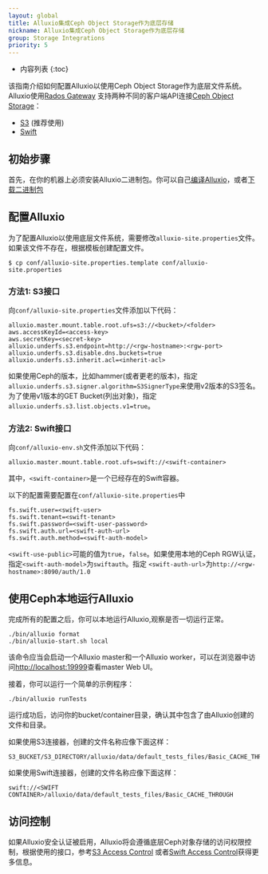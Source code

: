 ```yaml
---
layout: global
title: Alluxio集成Ceph Object Storage作为底层存储
nickname: Alluxio集成Ceph Object Storage作为底层存储
group: Storage Integrations
priority: 5
---
```


* 内容列表
{:toc}

该指南介绍如何配置Alluxio以使用Ceph Object Storage作为底层文件系统。Alluxio使用[Rados Gateway](http://docs.ceph.com/docs/master/radosgw/)
支持两种不同的客户端API连接[Ceph Object Storage](http://ceph.com/ceph-storage/object-storage/)：
- [S3](http://docs.aws.amazon.com/AmazonS3/latest/API/Welcome.html) (推荐使用)
- [Swift](http://docs.openstack.org/developer/swift/)

## 初始步骤

首先，在你的机器上必须安装Alluxio二进制包。你可以自己[编译Alluxio](Building-Alluxio-From-Source.html)，或者[下载二进制包](Running-Alluxio-Locally.html)

## 配置Alluxio

为了配置Alluxio以使用底层文件系统，需要修改`alluxio-site.properties`文件。如果该文件不存在，根据模板创建配置文件。

```console
$ cp conf/alluxio-site.properties.template conf/alluxio-site.properties
```

### 方法1: S3接口

向`conf/alluxio-site.properties`文件添加以下代码：

```
alluxio.master.mount.table.root.ufs=s3://<bucket>/<folder>
aws.accessKeyId=<access-key>
aws.secretKey=<secret-key>
alluxio.underfs.s3.endpoint=http://<rgw-hostname>:<rgw-port>
alluxio.underfs.s3.disable.dns.buckets=true
alluxio.underfs.s3.inherit.acl=<inherit-acl>
```

如果使用Ceph的版本，比如hammer(或者更老的版本)，指定`alluxio.underfs.s3.signer.algorithm=S3SignerType`来使用v2版本的S3签名。
为了使用v1版本的GET Bucket(列出对象)，指定`alluxio.underfs.s3.list.objects.v1=true`。

### 方法2: Swift接口

向`conf/alluxio-env.sh`文件添加以下代码：

```
alluxio.master.mount.table.root.ufs=swift://<swift-container>
```

其中，`<swift-container>`是一个已经存在的Swift容器。

以下的配置需要配置在`conf/alluxio-site.properties`中

```
fs.swift.user=<swift-user>
fs.swift.tenant=<swift-tenant>
fs.swift.password=<swift-user-password>
fs.swift.auth.url=<swift-auth-url>
fs.swift.auth.method=<swift-auth-model>
```

`<swift-use-public>`可能的值为`true`，`false`。如果使用本地的Ceph RGW认证，指定`<swift-auth-model>`为`swiftauth`。指定
`<swift-auth-url>`为`http://<rgw-hostname>:8090/auth/1.0`

## 使用Ceph本地运行Alluxio

完成所有的配置之后，你可以本地运行Alluxio,观察是否一切运行正常。

```
./bin/alluxio format
./bin/alluxio-start.sh local
```

该命令应当会启动一个Alluxio master和一个Alluxio worker，可以在浏览器中访问[http://localhost:19999](http://localhost:19999)查看master Web UI。

接着，你可以运行一个简单的示例程序：

```
./bin/alluxio runTests
```

运行成功后，访问你的bucket/container目录，确认其中包含了由Alluxio创建的文件和目录。

如果使用S3连接器，创建的文件名称应像下面这样：

```
S3_BUCKET/S3_DIRECTORY/alluxio/data/default_tests_files/Basic_CACHE_THROUGH
```

如果使用Swift连接器，创建的文件名称应像下面这样：

```
swift://<SWIFT CONTAINER>/alluxio/data/default_tests_files/Basic_CACHE_THROUGH
```

## 访问控制

如果Alluxio安全认证被启用，Alluxio将会遵循底层Ceph对象存储的访问权限控制，根据使用的接口，参考[S3 Access Control](Configuring-Alluxio-with-S3.html#s3-access-control)
或者[Swift Access Control](Configuring-Alluxio-with-Swift.html#swift-access-control)获得更多信息。


